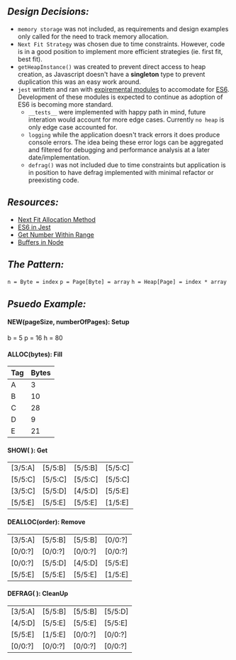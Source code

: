 ## _Design Decisions:_
- `memory storage` was not included, as requirements and design examples only called for the need to track memory allocation.
- `Next Fit Strategy` was chosen due to time constraints. However, code is in a good position to implement more efficient strategies (ie. first fit, best fit).
- `getHeapInstance()` was created to prevent direct access to heap creation, as Javascript doesn't have a __singleton__ type to prevent duplication this was an easy work around.
- `jest` writtetn and ran with [expiremental modules](./package.json) to accomodate for [ES6](https://jestjs.io/docs/ecmascript-modules). Development of these modules is expected to continue as adoption of ES6 is becoming more standard. 
  - `__tests__` were implemented with happy path in mind, future interation would account for more edge cases. Currently `no heap` is only edge case accounted for.
  - `logging` while the application doesn't track errors it does produce console errors. The idea being these error logs can be aggregated and filtered for debugging and performance analysis at a later date/implementation.
  - `defrag()` was not included due to time constraints but application is in position to have defrag implemented with minimal refactor or preexisting code.
## _Resources:_
- [Next Fit Allocation Method](https://www.geeksforgeeks.org/partition-allocation-methods-in-memory-management/)
- [ES6 in Jest](https://jestjs.io/docs/ecmascript-modules)
- [Get Number Within Range](https://developer.mozilla.org/en-US/docs/Web/JavaScript/Reference/Global_Objects/Math/random#getting_a_random_number_between_two_values)
- [Buffers in Node](https://nodejs.org/api/buffer.html)
## _The Pattern:_
`n = Byte = index`
`p = Page[Byte] = array`
`h = Heap[Page] = index * array`
## _Psuedo Example:_
#### NEW(pageSize, numberOfPages): Setup
b = 5
p = 16
h = 80
#### ALLOC(bytes): Fill
|Tag|Bytes|
|-|-|
|A|3|
|B|10|
|C|28|
|D|9|
|E|21|
#### SHOW( ): Get
|||||
|-|-|-|-|
| [3/5:A] | [5/5:B] | [5/5:B] | [5/5:C] |
| [5/5:C] | [5/5:C] | [5/5:C] | [5/5:C] |
| [3/5:C] | [5/5:D] | [4/5:D] | [5/5:E] |
| [5/5:E] | [5/5:E] | [5/5:E] | [1/5:E] |
#### DEALLOC(order): Remove
|||||
|-|-|-|-|
| [3/5:A] | [5/5:B] | [5/5:B] | [0/0:?] |
| [0/0:?] | [0/0:?] | [0/0:?] | [0/0:?] |
| [0/0:?] | [5/5:D] | [4/5:D] | [5/5:E] |
| [5/5:E] | [5/5:E] | [5/5:E] | [1/5:E] |
#### DEFRAG( ): CleanUp
|||||
|-|-|-|-|
| [3/5:A] | [5/5:B] | [5/5:B] | [5/5:D] |
| [4/5:D] | [5/5:E] | [5/5:E] | [5/5:E] |
| [5/5:E] | [1/5:E] | [0/0:?] | [0/0:?] |
| [0/0:?] | [0/0:?] | [0/0:?] | [0/0:?] |
